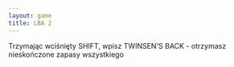 ```yaml
---
layout: game
title: LBA 2
---
```


Trzymając wciśnięty SHIFT, wpisz TWINSEN'S BACK - otrzymasz 
nieskończone zapasy wszystkiego
